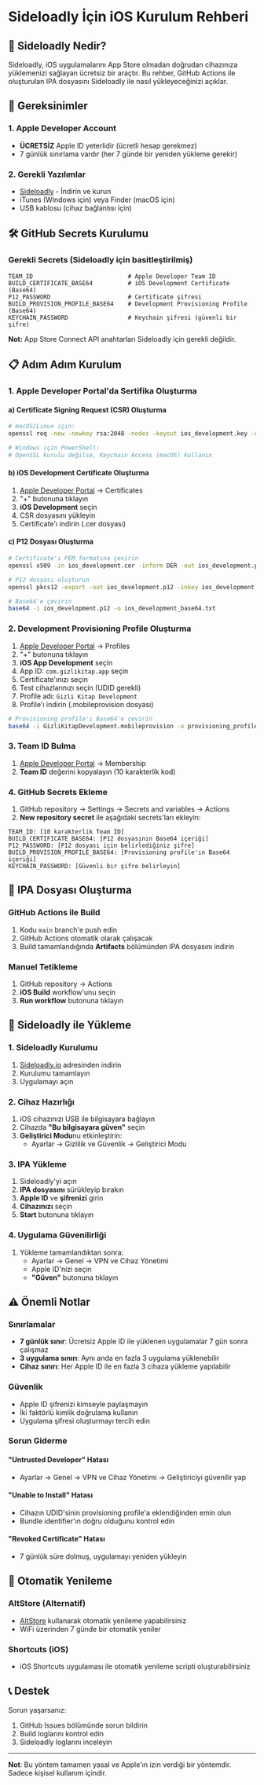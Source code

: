 # Sideloadly İçin iOS Kurulum Rehberi

## 📱 Sideloadly Nedir?

Sideloadly, iOS uygulamalarını App Store olmadan doğrudan cihazınıza yüklemenizi sağlayan ücretsiz bir araçtır. Bu rehber, GitHub Actions ile oluşturulan IPA dosyasını Sideloadly ile nasıl yükleyeceğinizi açıklar.

## 🔧 Gereksinimler

### 1. Apple Developer Account
- **ÜCRETSİZ** Apple ID yeterlidir (ücretli hesap gerekmez)
- 7 günlük sınırlama vardır (her 7 günde bir yeniden yükleme gerekir)

### 2. Gerekli Yazılımlar
- [Sideloadly](https://sideloadly.io/) - İndirin ve kurun
- iTunes (Windows için) veya Finder (macOS için)
- USB kablosu (cihaz bağlantısı için)

## 🛠️ GitHub Secrets Kurulumu

### Gerekli Secrets (Sideloadly için basitleştirilmiş)

```
TEAM_ID                           # Apple Developer Team ID
BUILD_CERTIFICATE_BASE64          # iOS Development Certificate (Base64)
P12_PASSWORD                      # Certificate şifresi
BUILD_PROVISION_PROFILE_BASE64    # Development Provisioning Profile (Base64)
KEYCHAIN_PASSWORD                 # Keychain şifresi (güvenli bir şifre)
```

**Not:** App Store Connect API anahtarları Sideloadly için gerekli değildir.

## 📋 Adım Adım Kurulum

### 1. Apple Developer Portal'da Sertifika Oluşturma

#### a) Certificate Signing Request (CSR) Oluşturma
```bash
# macOS/Linux için:
openssl req -new -newkey rsa:2048 -nodes -keyout ios_development.key -out ios_development.csr

# Windows için PowerShell:
# OpenSSL kurulu değilse, Keychain Access (macOS) kullanın
```

#### b) iOS Development Certificate Oluşturma
1. [Apple Developer Portal](https://developer.apple.com/account/resources/certificates/list) → Certificates
2. "+" butonuna tıklayın
3. **iOS Development** seçin
4. CSR dosyasını yükleyin
5. Certificate'ı indirin (.cer dosyası)

#### c) P12 Dosyası Oluşturma
```bash
# Certificate'ı PEM formatına çevirin
openssl x509 -in ios_development.cer -inform DER -out ios_development.pem

# P12 dosyası oluşturun
openssl pkcs12 -export -out ios_development.p12 -inkey ios_development.key -in ios_development.pem

# Base64'e çevirin
base64 -i ios_development.p12 -o ios_development_base64.txt
```

### 2. Development Provisioning Profile Oluşturma

1. [Apple Developer Portal](https://developer.apple.com/account/resources/profiles/list) → Profiles
2. "+" butonuna tıklayın
3. **iOS App Development** seçin
4. App ID: `com.gizlikitap.app` seçin
5. Certificate'ınızı seçin
6. Test cihazlarınızı seçin (UDID gerekli)
7. Profile adı: `Gizli Kitap Development`
8. Profile'ı indirin (.mobileprovision dosyası)

```bash
# Provisioning profile'ı Base64'e çevirin
base64 -i GizliKitapDevelopment.mobileprovision -o provisioning_profile_base64.txt
```

### 3. Team ID Bulma

1. [Apple Developer Portal](https://developer.apple.com/account/) → Membership
2. **Team ID** değerini kopyalayın (10 karakterlik kod)

### 4. GitHub Secrets Ekleme

1. GitHub repository → Settings → Secrets and variables → Actions
2. **New repository secret** ile aşağıdaki secrets'ları ekleyin:

```
TEAM_ID: [10 karakterlik Team ID]
BUILD_CERTIFICATE_BASE64: [P12 dosyasının Base64 içeriği]
P12_PASSWORD: [P12 dosyası için belirlediğiniz şifre]
BUILD_PROVISION_PROFILE_BASE64: [Provisioning profile'ın Base64 içeriği]
KEYCHAIN_PASSWORD: [Güvenli bir şifre belirleyin]
```

## 🚀 IPA Dosyası Oluşturma

### GitHub Actions ile Build

1. Kodu `main` branch'e push edin
2. GitHub Actions otomatik olarak çalışacak
3. Build tamamlandığında **Artifacts** bölümünden IPA dosyasını indirin

### Manuel Tetikleme

1. GitHub repository → Actions
2. **iOS Build** workflow'unu seçin
3. **Run workflow** butonuna tıklayın

## 📱 Sideloadly ile Yükleme

### 1. Sideloadly Kurulumu

1. [Sideloadly.io](https://sideloadly.io/) adresinden indirin
2. Kurulumu tamamlayın
3. Uygulamayı açın

### 2. Cihaz Hazırlığı

1. iOS cihazınızı USB ile bilgisayara bağlayın
2. Cihazda **"Bu bilgisayara güven"** seçin
3. **Geliştirici Modu**nu etkinleştirin:
   - Ayarlar → Gizlilik ve Güvenlik → Geliştirici Modu

### 3. IPA Yükleme

1. Sideloadly'yi açın
2. **IPA dosyasını** sürükleyip bırakın
3. **Apple ID** ve **şifrenizi** girin
4. **Cihazınızı** seçin
5. **Start** butonuna tıklayın

### 4. Uygulama Güvenilirliği

1. Yükleme tamamlandıktan sonra:
   - Ayarlar → Genel → VPN ve Cihaz Yönetimi
   - Apple ID'nizi seçin
   - **"Güven"** butonuna tıklayın

## ⚠️ Önemli Notlar

### Sınırlamalar
- **7 günlük sınır**: Ücretsiz Apple ID ile yüklenen uygulamalar 7 gün sonra çalışmaz
- **3 uygulama sınırı**: Aynı anda en fazla 3 uygulama yüklenebilir
- **Cihaz sınırı**: Her Apple ID ile en fazla 3 cihaza yükleme yapılabilir

### Güvenlik
- Apple ID şifrenizi kimseyle paylaşmayın
- İki faktörlü kimlik doğrulama kullanın
- Uygulama şifresi oluşturmayı tercih edin

### Sorun Giderme

#### "Untrusted Developer" Hatası
- Ayarlar → Genel → VPN ve Cihaz Yönetimi → Geliştiriciyi güvenilir yap

#### "Unable to Install" Hatası
- Cihazın UDID'sinin provisioning profile'a eklendiğinden emin olun
- Bundle identifier'ın doğru olduğunu kontrol edin

#### "Revoked Certificate" Hatası
- 7 günlük süre dolmuş, uygulamayı yeniden yükleyin

## 🔄 Otomatik Yenileme

### AltStore (Alternatif)
- [AltStore](https://altstore.io/) kullanarak otomatik yenileme yapabilirsiniz
- WiFi üzerinden 7 günde bir otomatik yeniler

### Shortcuts (iOS)
- iOS Shortcuts uygulaması ile otomatik yenileme scripti oluşturabilirsiniz

## 📞 Destek

Sorun yaşarsanız:
1. GitHub Issues bölümünde sorun bildirin
2. Build loglarını kontrol edin
3. Sideloadly loglarını inceleyin

---

**Not**: Bu yöntem tamamen yasal ve Apple'ın izin verdiği bir yöntemdir. Sadece kişisel kullanım içindir.